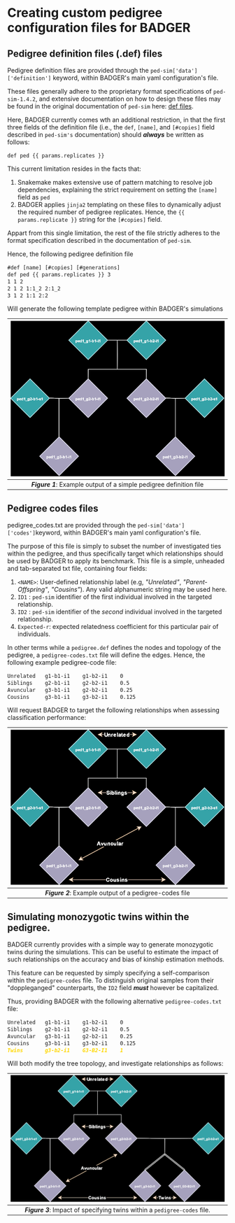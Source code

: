 # Creating custom pedigree configuration files for BADGER

## Pedigree definition files (.def) files

Pedigree definition files are provided through the `ped-sim['data']['definition']` keyword, within BADGER's main yaml configuration's file.

These files generally adhere to the proprietary format specifications of `ped-sim-1.4.2`, and extensive documentation on how to design these files may be found in the original documentation of `ped-sim` here: [def files](https://github.com/williamslab/ped-sim/blob/v1.4.2/README.md#def-file).

Here, BADGER currently comes wth an additional restriction, in that the first three fields of the definition file (i.e., the `def`, `[name]`, and `[#copies]` field described in `ped-sim's` documentation) should ***always*** be written as follows:

```text
def ped {{ params.replicates }}
```
This current limitation resides in the facts that:
1. Snakemake makes extensive use of pattern matching to resolve job dependencies, explaining the strict requirement on setting the `[name]` field as `ped`
2. BADGER applies `jinja2` templating on these files to dynamically adjust the required number of pedigree replicates. Hence, the `{{ params.replicate }}` string for the `[#copies]` field.

Appart from this single limitation, the rest of the file strictly adheres to the format specification described in the documentation of `ped-sim`. 

Hence, the following pedigree definition file

```text
#def [name] [#copies] [#generations]
def ped {{ params.replicates }} 3
1 1 2
2 1 2 1:1_2 2:1_2
3 1 2 1:1 2:2
```

Will generate the following template pedigree within BADGER's simulations

<p align="center">

  | ![BADGER-pedigree-definition](assets/BADGER-pedigree-definition-01.svg) |
  |:---:|
  | ***Figure 1***: Example output of a simple pedigree definition file |

</p>


## Pedigree codes files

pedigree_codes.txt are provided through the `ped-sim['data']['codes']`keyword, within BADGER's main yaml configuration's file.

The purpose of this file is simply to subset the number of investigated ties within the pedigree, and thus specifically target which relationships should be used by BADGER to apply its benchmark.
This file is a simple, unheaded and tab-separated txt file, containing four fields:

1. `<NAME>`: User-defined relationship label (e.g, *"Unrelated"*, *"Parent-Offspring"*, *"Cousins"*). Any valid alphanumeric string may be used here.
2. `ID1`   : `ped-sim` identifier of the first individual involved in the targeted relationship.
3. `ID2`   : `ped-sim` identifier of the *second* individual involved in the targeted relationship.
4. `Expected-r`: expected relatedness coefficient for this particular pair of individuals.

In other terms while a `pedigree.def` defines the nodes and topology of the pedigree, a `pedigree-codes.txt` file will define the edges. Hence, the following example pedigree-code file:

```text
Unrelated   g1-b1-i1    g1-b2-i1    0
Siblings    g2-b1-i1    g2-b2-i1    0.5
Avuncular   g3-b1-i1    g2-b2-i1    0.25
Cousins     g3-b1-i1    g3-b2-i1    0.125
```

Will request BADGER to target the following relationships when assessing classification performance:

<p align="center">

  | ![BADGER-pedigree-definition](assets/BADGER-pedigree-definition-02.svg) |
  |:---:|
  | ***Figure 2***: Example output of a pedigree-codes file |

</p>


## Simulating monozygotic twins within the pedigree.

BADGER currently provides with a simple way to generate monozygotic twins during the simulations. This can be useful to estimate the impact of such relationships on the accuracy and bias of kinship estimation methods.  

This feature can be requested by simply specifying a self-comparison within the `pedigree-codes` file. To distinguish original samples from their "doppleganged" counterparts, the `ID2` field ***must*** however be capitalized. 

Thus, providing BADGER with the following alternative `pedigree-codes.txt` file:

<pre><code>Unrelated   g1-b1-i1    g1-b2-i1    0 
Siblings    g2-b1-i1    g2-b2-i1    0.5
Avuncular   g3-b1-i1    g2-b2-i1    0.25
Cousins     g3-b1-i1    g3-b2-i1    0.125
<span style="color: gold"><strong><em>Twins       g3-b2-i1    G3-B2-I1    1</em></strong></span></code></pre>

Will both modify the tree topology, and investigate relationships as follows:
<p align="center">

  | ![BADGER-pedigree-definition](assets/BADGER-pedigree-definition-03.svg) |
  |:---:|
  | ***Figure 3***: Impact of specifying twins within a `pedigree-codes` file.|

</p>